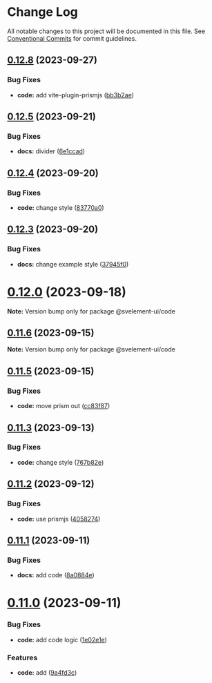 # Change Log

All notable changes to this project will be documented in this file.
See [Conventional Commits](https://conventionalcommits.org) for commit guidelines.

## [0.12.8](https://github.com/koory1st/svelement-ui/compare/v0.12.7...v0.12.8) (2023-09-27)

### Bug Fixes

* **code:** add vite-plugin-prismjs ([bb3b2ae](https://github.com/koory1st/svelement-ui/commit/bb3b2ae93c9cfc4cd8a93633e97e750cac1276c5))

## [0.12.5](https://github.com/koory1st/svelement-ui/compare/v0.12.4...v0.12.5) (2023-09-21)

### Bug Fixes

* **docs:** divider ([6e1ccad](https://github.com/koory1st/svelement-ui/commit/6e1ccadd1c2ba8a7ca5924ad8d4e0638776322ef))

## [0.12.4](https://github.com/koory1st/svelement-ui/compare/v0.12.3...v0.12.4) (2023-09-20)

### Bug Fixes

* **code:** change style ([83770a0](https://github.com/koory1st/svelement-ui/commit/83770a0cff4fa921d1aea616a1592e2b24c47743))

## [0.12.3](https://github.com/koory1st/svelement-ui/compare/v0.12.2...v0.12.3) (2023-09-20)

### Bug Fixes

* **docs:** change example style ([37945f0](https://github.com/koory1st/svelement-ui/commit/37945f0725e7fc611f7cd380ee613ce5ba4bf2b9))

# [0.12.0](https://github.com/koory1st/svelement-ui/compare/v0.11.7...v0.12.0) (2023-09-18)

**Note:** Version bump only for package @svelement-ui/code

## [0.11.6](https://github.com/koory1st/svelement-ui/compare/v0.11.5...v0.11.6) (2023-09-15)

**Note:** Version bump only for package @svelement-ui/code

## [0.11.5](https://github.com/koory1st/svelement-ui/compare/v0.11.4...v0.11.5) (2023-09-15)

### Bug Fixes

* **code:** move prism out ([cc83f87](https://github.com/koory1st/svelement-ui/commit/cc83f872c629121b5c7132a2c2b4f1b935411067))

## [0.11.3](https://github.com/koory1st/svelement-ui/compare/v0.11.2...v0.11.3) (2023-09-13)

### Bug Fixes

* **code:** change style ([767b82e](https://github.com/koory1st/svelement-ui/commit/767b82edfda12d853d629c56b399099b3271aed1))

## [0.11.2](https://github.com/koory1st/svelement-ui/compare/v0.11.1...v0.11.2) (2023-09-12)

### Bug Fixes

* **code:** use prismjs ([4058274](https://github.com/koory1st/svelement-ui/commit/40582746638495406eebaa388aba9abcb7f4de19))

## [0.11.1](https://github.com/koory1st/svelement-ui/compare/v0.11.0...v0.11.1) (2023-09-11)

### Bug Fixes

* **docs:** add code ([8a0884e](https://github.com/koory1st/svelement-ui/commit/8a0884e2e7a8f2d22ad90301e875523a163d7853))

# [0.11.0](https://github.com/koory1st/svelement-ui/compare/v0.10.8...v0.11.0) (2023-09-11)

### Bug Fixes

* **code:** add code logic ([1e02e1e](https://github.com/koory1st/svelement-ui/commit/1e02e1e7dc5bb4a4b8f5a75ed93dbfc00b0a8d63))

### Features

* **code:** add ([9a4fd3c](https://github.com/koory1st/svelement-ui/commit/9a4fd3c7d13c9f017b599da99e6b92d3a2a4a845))
